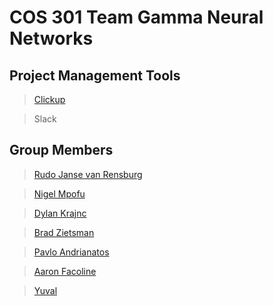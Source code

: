 # COS 301 Team Gamma Neural Networks

## Project Management Tools

> [Clickup](https://app.clickup.com/2502552/v/l/6-15286522-1)

> Slack

## Group Members

> [Rudo Janse van Rensburg](https://rudo-janse-van-rensburg.github.io/online-cv/)

> [Nigel Mpofu](https://nigelmpofu.me)

> [Dylan Krajnc](https://dylan-krajnc.github.io/awesome-cv/)

> [Brad Zietsman](https://github.com/Bradford-700)

> [Pavlo Andrianatos](https://github.com/Pavlo-Andrianatos)

> [Aaron Facoline](https://github.com/AaronFacoline)

> [Yuval](https://www.google.com)
